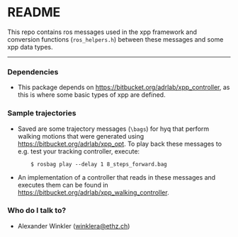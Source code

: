 # README #

This repo contains ros messages used in the xpp framework and conversion functions
(`ros_helpers.h`) between these messages and some xpp data types.

------------------------------------------------------------------------------------

### Dependencies
- This package depends on https://bitbucket.org/adrlab/xpp_controller, as this is
  where some basic types of xpp are defined.

### Sample trajectories ###
- Saved are some trajectory messages (`\bags`) for hyq that perform walking motions that were 
  generated using https://bitbucket.org/adrlab/xpp_opt. To play back these messages
  to e.g. test your tracking controller, execute:

          $ rosbag play --delay 1 8_steps_forward.bag

- An implementation of a controller that reads in these messages and executes them
  can be found in https://bitbucket.org/adrlab/xpp_walking_controller.

### Who do I talk to?
- Alexander Winkler (winklera@ethz.ch)